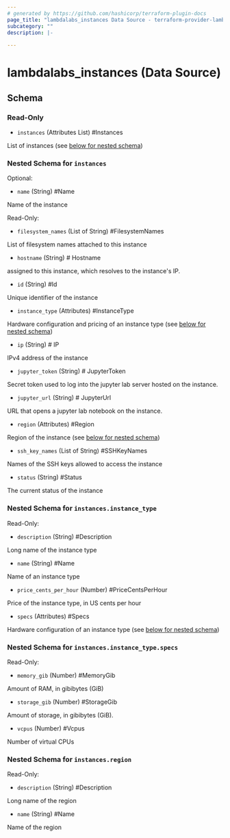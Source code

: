 ```yaml
---
# generated by https://github.com/hashicorp/terraform-plugin-docs
page_title: "lambdalabs_instances Data Source - terraform-provider-lambdalabs"
subcategory: ""
description: |-
  
---
```


# lambdalabs_instances (Data Source)





<!-- schema generated by tfplugindocs -->
## Schema

### Read-Only

- `instances` (Attributes List) #Instances

List of instances (see [below for nested schema](#nestedatt--instances))

<a id="nestedatt--instances"></a>
### Nested Schema for `instances`

Optional:

- `name` (String) #Name

Name of the instance

Read-Only:

- `filesystem_names` (List of String) #FilesystemNames

List of filesystem names attached to this instance
- `hostname` (String) # Hostname

assigned to this instance, which resolves to the instance's IP.
- `id` (String) #Id

Unique identifier of the instance
- `instance_type` (Attributes) #InstanceType

Hardware configuration and pricing of an instance type (see [below for nested schema](#nestedatt--instances--instance_type))
- `ip` (String) # IP

IPv4 address of the instance
- `jupyter_token` (String) # JupyterToken

Secret token used to log into the jupyter lab server hosted on the instance.
- `jupyter_url` (String) # JupyterUrl

URL that opens a jupyter lab notebook on the instance.
- `region` (Attributes) #Region

Region of the instance (see [below for nested schema](#nestedatt--instances--region))
- `ssh_key_names` (List of String) #SSHKeyNames

Names of the SSH keys allowed to access the instance
- `status` (String) #Status

The current status of the instance

<a id="nestedatt--instances--instance_type"></a>
### Nested Schema for `instances.instance_type`

Read-Only:

- `description` (String) #Description

Long name of the instance type
- `name` (String) #Name

Name of an instance type
- `price_cents_per_hour` (Number) #PriceCentsPerHour

Price of the instance type, in US cents per hour
- `specs` (Attributes) #Specs

Hardware configuration of an instance type (see [below for nested schema](#nestedatt--instances--instance_type--specs))

<a id="nestedatt--instances--instance_type--specs"></a>
### Nested Schema for `instances.instance_type.specs`

Read-Only:

- `memory_gib` (Number) #MemoryGib

Amount of RAM, in gibibytes (GiB)
- `storage_gib` (Number) #StorageGib

Amount of storage, in gibibytes (GiB).
- `vcpus` (Number) #Vcpus

Number of virtual CPUs



<a id="nestedatt--instances--region"></a>
### Nested Schema for `instances.region`

Read-Only:

- `description` (String) #Description

Long name of the region
- `name` (String) #Name

Name of the region
